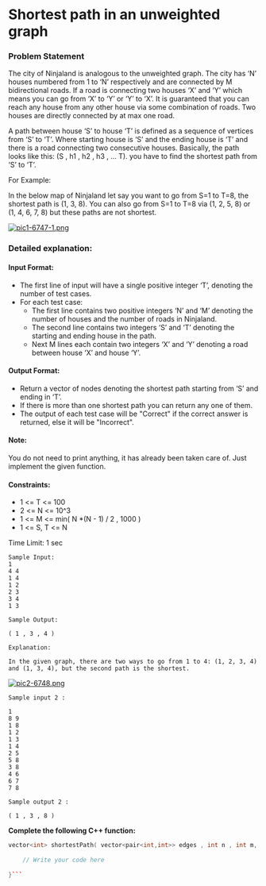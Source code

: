 # Shortest path in an unweighted graph

### Problem Statement

The city of Ninjaland is analogous to the unweighted graph. The city has ‘N’ houses numbered from 1 to ‘N’ respectively and are connected by M bidirectional roads. If a road is connecting two houses ‘X’ and ‘Y’ which means you can go from ‘X’ to ‘Y’ or ‘Y’ to ‘X’. It is guaranteed that you can reach any house from any other house via some combination of roads. Two houses are directly connected by at max one road.

A path between house ‘S’ to house ‘T’ is defined as a sequence of vertices from ‘S’ to ‘T’. Where starting house is ‘S’ and the ending house is ‘T’ and there is a road connecting two consecutive houses. Basically, the path looks like this: (S , h1 , h2 , h3 , ... T). you have to find the shortest path from ‘S’ to ‘T’.

For Example:

In the below map of Ninjaland let say you want to go from S=1 to T=8, the shortest path is (1, 3, 8). You can also go from S=1 to T=8  via (1, 2, 5, 8)  or (1, 4, 6, 7, 8) but these paths are not shortest.

[![pic1-6747-1.png](https://i.postimg.cc/k4yw2SXQ/pic1-6747-1.png)](https://postimg.cc/k6BWZBSG)

### Detailed explanation:

#### Input Format:

- The first line of input will have a single positive integer ‘T’, denoting the number of test cases.
- For each test case:
  - The first line contains two positive integers ‘N’ and ‘M’ denoting the number of houses and the number of roads in Ninjaland.
  - The second line contains two integers ‘S’ and ‘T’ denoting the starting and ending house in the path.
  - Next M lines each contain two integers ‘X’ and ‘Y’ denoting a road between house ‘X’ and house ‘Y’.

#### Output Format:

- Return a vector of nodes denoting the shortest path starting from ‘S’ and ending in ‘T’.
- If there is more than one shortest path you can return any one of them.
- The output of each test case will be "Correct" if the correct answer is returned, else it will be "Incorrect".

#### Note:

You do not need to print anything, it has already been taken care of. Just implement the given function. 

#### Constraints:

- 1 <= T <= 100
- 2 <= N <= 10^3
- 1 <= M <= min( N *(N - 1) / 2 , 1000 )
- 1 <= S, T <= N

Time Limit: 1 sec

```
Sample Input:
1
4 4
1 4
1 2
2 3
3 4
1 3

Sample Output:

( 1 , 3 , 4 )

Explanation:

In the given graph, there are two ways to go from 1 to 4: (1, 2, 3, 4) and (1, 3, 4), but the second path is the shortest.
```
[![pic2-6748.png](https://i.postimg.cc/Gm0Y12bd/pic2-6748.png)](https://postimg.cc/zVj3CqLc)

```
Sample input 2 :

1
8 9
1 8
1 2
1 3
1 4
2 5
5 8 
3 8
4 6
6 7
7 8

Sample output 2 :

( 1 , 3 , 8 )
```

**Complete the following C++ function:**
```c++
vector<int> shortestPath( vector<pair<int,int>> edges , int n , int m, int s , int t){
	
	// Write your code here
	
}```